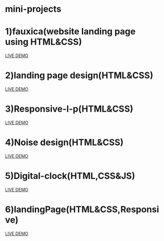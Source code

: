 # mini-projects
# 1)fauxica(website landing page using HTML&CSS)
<a href=https://hafis1017.github.io/mini-projects/fauxica/>LIVE DEMO</a>
# 2)landing page design(HTML&CSS)
<a href=https://hafis1017.github.io/mini-projects/landing-page-design/>LIVE DEMO</a>
# 3)Responsive-l-p(HTML&CSS)
<a href=https://hafis1017.github.io/mini-projects/responsive-l-p/>LIVE DEMO</a>
# 4)Noise design(HTML&CSS)
<a href=https://hafis1017.github.io/mini-projects/noise-design/>LIVE DEMO</a>
# 5)Digital-clock(HTML,CSS&JS)
<a href=https://hafis1017.github.io/mini-projects/Digital-clock/>LIVE DEMO</a>
# 6)landingPage(HTML&CSS,Responsive)
<a href=https://hafis1017.github.io/mini-projects/landingPage/>LIVE DEMO</a>


